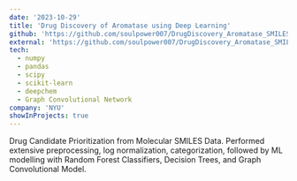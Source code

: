 ```yaml
---
date: '2023-10-29'
title: 'Drug Discovery of Aromatase using Deep Learning'
github: 'https://github.com/soulpower007/DrugDiscovery_Aromatase_SMILES'
external: 'https://github.com/soulpower007/DrugDiscovery_Aromatase_SMILES'
tech:
  - numpy
  - pandas
  - scipy
  - scikit-learn
  - deepchem
  - Graph Convolutional Network
company: 'NYU'
showInProjects: true
---
```


Drug Candidate Prioritization from Molecular SMILES Data. Performed extensive preprocessing, log normalization, categorization, followed by ML modelling with Random Forest Classifiers, Decision Trees, and Graph Convolutional Model.